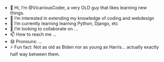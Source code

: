 - 👋 Hi, I’m @VicariousCoder, a very OLD guy that likes learning new things.
- 👀 I’m interested in extending my knowledge of coding and webdesign
- 🌱 I’m currently learning learning Python, Django, etc
- 💞️ I’m looking to collaborate on ... 
- 📫 How to reach me ...
- 😄 Pronouns: ...
- ⚡ Fun fact: Not as old as Biden nor as young as Harris... actually exactly half way between them.

<!---
VicariousCoder/VicariousCoder is a ✨ special ✨ repository because its `README.md` (this file) appears on your GitHub profile.
You can click the Preview link to take a look at your changes.
--->
